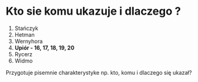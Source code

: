 # Kto sie komu ukazuje i dlaczego ?

1. Stańczyk
2. Hetman 
3. Wernyhora
4. **Upiór - 16, 17, 18, 19, 20**
5. Rycerz
6. Widmo

Przygotuje pisemnie charakterystyke np. kto, komu i dlaczego się ukazał?
